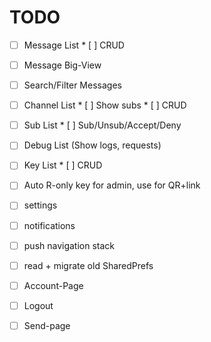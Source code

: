 
# TODO

 - [ ] Message List
        * [ ] CRUD
 - [ ] Message Big-View
 - [ ] Search/Filter Messages
 - [ ] Channel List
        * [ ] Show subs
        * [ ] CRUD
 - [ ] Sub List
        * [ ] Sub/Unsub/Accept/Deny
 - [ ] Debug List (Show logs, requests)
 - [ ] Key List
        * [ ] CRUD
 - [ ] Auto R-only key for admin, use for QR+link
 - [ ] settings
 - [ ] notifications
 - [ ] push navigation stack
 - [ ] read + migrate old SharedPrefs
 - [ ] Account-Page
 - [ ] Logout
 - [ ] Send-page

 